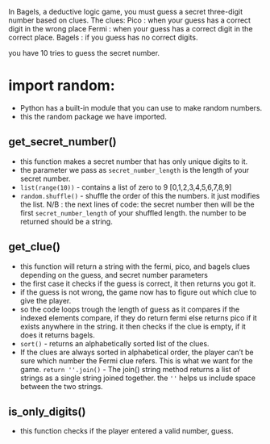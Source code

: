 In Bagels, a deductive logic game, you
must guess a secret three-digit number
based on clues.
 The clues:
  Pico : when your guess has a correct digit in the wrong place
  Fermi : when your guess has a correct digit in the correct place.
  Bagels : if you guess has no correct digits.

you have 10 tries to guess the secret number.
# import random:
  - Python has a built-in module that you can use to make random numbers.
  - this the random package we have imported.
## get_secret_number() 
  - this function makes a secret number that has only unique digits to it.
  - the parameter we pass as `secret_number_length` is the length of your  secret number.
  - `list(range(10))` - contains a list of zero to 9 [0,1,2,3,4,5,6,7,8,9]
  - `random.shuffle()` - shuffle the order of this the numbers. it just modifies  the list.
N/B : the next lines of code:
  the secret number then will be the first `secret_number_length` of your shuffled length.
  the number to be returned should be a string.

## get_clue() 
  - this function will return a string with the fermi, pico, and bagels clues depending on the guess, and secret number parameters
  - the first case it checks if the guess is correct, it then returns you got it.
  - if the guess is not wrong, the game now has to figure out which clue to give the player.
  - so the code loops trough the length of guess as it compares if the indexed elements compare, if they do return fermi else returns pico if it exists anywhere in the string.
  it then checks if the clue is empty, if it does it returns bagels.
  - `sort()` - returns an alphabetically sorted list of the clues.
  - If the clues are always sorted in alphabetical order, the player can’t be sure which number the Fermi clue refers. This is what we want for the game.
  `return ''.join()` - The join() string method returns a list of strings as a single string joined together. the `''` helps us include space between the two strings.


## is_only_digits()
  - this function checks if the player entered a valid number, guess.